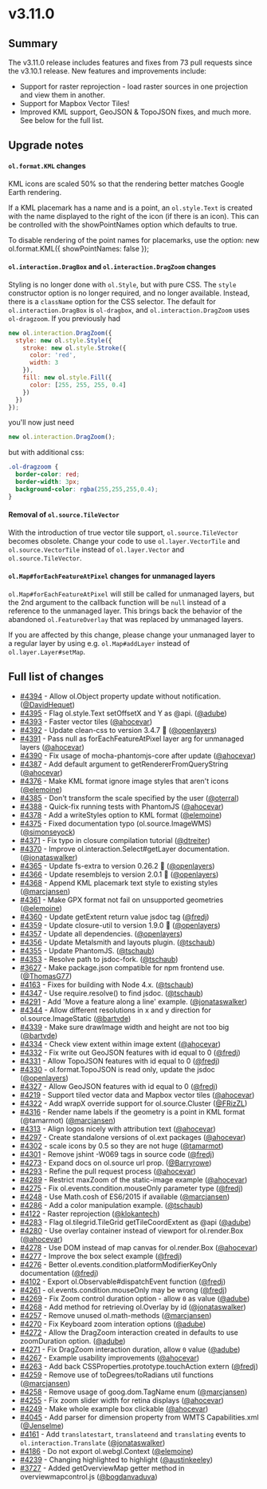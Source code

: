 # v3.11.0

## Summary

The v3.11.0 release includes features and fixes from 73 pull requests since the v3.10.1 release.  New features and improvements include:

* Support for raster reprojection - load raster sources in one projection and view them in another.
* Support for Mapbox Vector Tiles!
* Improved KML support, GeoJSON & TopoJSON fixes, and much more.  See below for the full list.

## Upgrade notes

#### `ol.format.KML` changes

KML icons are scaled 50% so that the rendering better matches Google Earth rendering.

If a KML placemark has a name and is a point, an `ol.style.Text` is created with the name displayed to the right of the icon (if there is an icon).
This can be controlled with the showPointNames option which defaults to true.

To disable rendering of the point names for placemarks, use the option:
new ol.format.KML({ showPointNames: false });

#### `ol.interaction.DragBox` and `ol.interaction.DragZoom` changes

Styling is no longer done with `ol.Style`, but with pure CSS. The `style` constructor option is no longer required, and no longer available. Instead, there is a `className` option for the CSS selector. The default for `ol.interaction.DragBox` is `ol-dragbox`, and `ol.interaction.DragZoom` uses `ol-dragzoom`. If you previously had
```js
new ol.interaction.DragZoom({
  style: new ol.style.Style({
    stroke: new ol.style.Stroke({
      color: 'red',
      width: 3
    }),
    fill: new ol.style.Fill({
      color: [255, 255, 255, 0.4]
    })
  })
});
```
you'll now just need
```js
new ol.interaction.DragZoom();
```
but with additional css:
```css
.ol-dragzoom {
  border-color: red;
  border-width: 3px;
  background-color: rgba(255,255,255,0.4);
}
```

#### Removal of `ol.source.TileVector`

With the introduction of true vector tile support, `ol.source.TileVector` becomes obsolete. Change your code to use `ol.layer.VectorTile` and `ol.source.VectorTile` instead of `ol.layer.Vector` and `ol.source.TileVector`.

#### `ol.Map#forEachFeatureAtPixel` changes for unmanaged layers

`ol.Map#forEachFeatureAtPixel` will still be called for unmanaged layers, but the 2nd argument to the callback function will be `null` instead of a reference to the unmanaged layer. This brings back the behavior of the abandoned `ol.FeatureOverlay` that was replaced by unmanaged layers.

If you are affected by this change, please change your unmanaged layer to a regular layer by using e.g. `ol.Map#addLayer` instead of `ol.layer.Layer#setMap`.

## Full list of changes

 * [#4394](https://github.com/openlayers/openlayers/pull/4394) - Allow ol.Object property update without notification. ([@DavidHequet](https://github.com/DavidHequet))
 * [#4395](https://github.com/openlayers/openlayers/pull/4395) - Flag ol.style.Text setOffsetX and Y as @api. ([@adube](https://github.com/adube))
 * [#4393](https://github.com/openlayers/openlayers/pull/4393) - Faster vector tiles ([@ahocevar](https://github.com/ahocevar))
 * [#4392](https://github.com/openlayers/openlayers/pull/4392) - Update clean-css to version 3.4.7 🚀 ([@openlayers](https://github.com/openlayers))
 * [#4391](https://github.com/openlayers/openlayers/pull/4391) - Pass null as forEachFeatureAtPixel layer arg for unmanaged layers ([@ahocevar](https://github.com/ahocevar))
 * [#4390](https://github.com/openlayers/openlayers/pull/4390) - Fix usage of mocha-phantomjs-core after update ([@ahocevar](https://github.com/ahocevar))
 * [#4387](https://github.com/openlayers/openlayers/pull/4387) - Add default argument to getRendererFromQueryString ([@ahocevar](https://github.com/ahocevar))
 * [#4376](https://github.com/openlayers/openlayers/pull/4376) - Make KML format ignore image styles that aren't icons ([@elemoine](https://github.com/elemoine))
 * [#4385](https://github.com/openlayers/openlayers/pull/4385) - Don't transform the scale specified by the user ([@oterral](https://github.com/oterral))
 * [#4388](https://github.com/openlayers/openlayers/pull/4388) - Quick-fix running tests with PhantomJS ([@ahocevar](https://github.com/ahocevar))
 * [#4378](https://github.com/openlayers/openlayers/pull/4378) - Add a writeStyles option to KML format ([@elemoine](https://github.com/elemoine))
 * [#4375](https://github.com/openlayers/openlayers/pull/4375) - Fixed documentation typo (ol.source.ImageWMS) ([@simonseyock](https://github.com/simonseyock))
 * [#4371](https://github.com/openlayers/openlayers/pull/4371) - Fix typo in closure compilation tutorial ([@dtreiter](https://github.com/dtreiter))
 * [#4370](https://github.com/openlayers/openlayers/pull/4370) - Improve ol.interaction.Select#getLayer documentation. ([@jonataswalker](https://github.com/jonataswalker))
 * [#4365](https://github.com/openlayers/openlayers/pull/4365) - Update fs-extra to version 0.26.2 🚀 ([@openlayers](https://github.com/openlayers))
 * [#4366](https://github.com/openlayers/openlayers/pull/4366) - Update resemblejs to version 2.0.1 🚀 ([@openlayers](https://github.com/openlayers))
 * [#4368](https://github.com/openlayers/openlayers/pull/4368) - Append KML placemark text style to existing styles ([@marcjansen](https://github.com/marcjansen))
 * [#4361](https://github.com/openlayers/openlayers/pull/4361) - Make GPX format not fail on unsupported geometries ([@elemoine](https://github.com/elemoine))
 * [#4360](https://github.com/openlayers/openlayers/pull/4360) - Update getExtent return value jsdoc tag ([@fredj](https://github.com/fredj))
 * [#4359](https://github.com/openlayers/openlayers/pull/4359) - Update closure-util to version 1.9.0 🚀 ([@openlayers](https://github.com/openlayers))
 * [#4357](https://github.com/openlayers/openlayers/pull/4357) - Update all dependencies. ([@openlayers](https://github.com/openlayers))
 * [#4356](https://github.com/openlayers/openlayers/pull/4356) - Update Metalsmith and layouts plugin. ([@tschaub](https://github.com/tschaub))
 * [#4355](https://github.com/openlayers/openlayers/pull/4355) - Update PhantomJS. ([@tschaub](https://github.com/tschaub))
 * [#4353](https://github.com/openlayers/openlayers/pull/4353) - Resolve path to jsdoc-fork. ([@tschaub](https://github.com/tschaub))
 * [#3627](https://github.com/openlayers/openlayers/pull/3627) - Make package.json compatible for npm frontend use. ([@ThomasG77](https://github.com/ThomasG77))
 * [#4163](https://github.com/openlayers/openlayers/pull/4163) - Fixes for building with Node 4.x. ([@tschaub](https://github.com/tschaub))
 * [#4347](https://github.com/openlayers/openlayers/pull/4347) - Use require.resolve() to find jsdoc. ([@tschaub](https://github.com/tschaub))
 * [#4291](https://github.com/openlayers/openlayers/pull/4291) - Add 'Move a feature along a line' example. ([@jonataswalker](https://github.com/jonataswalker))
 * [#4344](https://github.com/openlayers/openlayers/pull/4344) - Allow different resolutions in x and y direction for ol.source.ImageStatic ([@bartvde](https://github.com/bartvde))
 * [#4339](https://github.com/openlayers/openlayers/pull/4339) - Make sure drawImage width and height are not too big ([@bartvde](https://github.com/bartvde))
 * [#4334](https://github.com/openlayers/openlayers/pull/4334) - Check view extent within image extent ([@ahocevar](https://github.com/ahocevar))
 * [#4332](https://github.com/openlayers/openlayers/pull/4332) - Fix write out GeoJSON features with id equal to 0 ([@fredj](https://github.com/fredj))
 * [#4331](https://github.com/openlayers/openlayers/pull/4331) - Allow TopoJSON features with id equal to 0 ([@fredj](https://github.com/fredj))
 * [#4330](https://github.com/openlayers/openlayers/pull/4330) - ol.format.TopoJSON is read only, update the jsdoc ([@openlayers](https://github.com/openlayers))
 * [#4327](https://github.com/openlayers/openlayers/pull/4327) - Allow GeoJSON features with id equal to 0 ([@fredj](https://github.com/fredj))
 * [#4219](https://github.com/openlayers/openlayers/pull/4219) - Support tiled vector data and Mapbox vector tiles ([@ahocevar](https://github.com/ahocevar))
 * [#4322](https://github.com/openlayers/openlayers/pull/4322) - Add wrapX override support for ol.source.Cluster ([@FRizZL](https://github.com/FRizZL))
 * [#4316](https://github.com/openlayers/openlayers/pull/4316) - Render name labels if the geometry is a point in KML format (@tamarmot) ([@marcjansen](https://github.com/marcjansen))
 * [#4313](https://github.com/openlayers/openlayers/pull/4313) - Align logos nicely with attribution text ([@ahocevar](https://github.com/ahocevar))
 * [#4297](https://github.com/openlayers/openlayers/pull/4297) - Create standalone versions of ol.ext packages ([@ahocevar](https://github.com/ahocevar))
 * [#4302](https://github.com/openlayers/openlayers/pull/4302) - scale icons by 0.5 so they are not huge ([@tamarmot](https://github.com/tamarmot))
 * [#4301](https://github.com/openlayers/openlayers/pull/4301) - Remove jshint -W069 tags in source code ([@fredj](https://github.com/fredj))
 * [#4273](https://github.com/openlayers/openlayers/pull/4273) - Expand docs on ol.source url prop. ([@Barryrowe](https://github.com/Barryrowe))
 * [#4293](https://github.com/openlayers/openlayers/pull/4293) - Refine the pull request process ([@ahocevar](https://github.com/ahocevar))
 * [#4289](https://github.com/openlayers/openlayers/pull/4289) - Restrict maxZoom of the static-image example ([@ahocevar](https://github.com/ahocevar))
 * [#4275](https://github.com/openlayers/openlayers/pull/4275) - Fix ol.events.condition.mouseOnly parameter type ([@fredj](https://github.com/fredj))
 * [#4248](https://github.com/openlayers/openlayers/pull/4248) - Use Math.cosh of ES6/2015 if available ([@marcjansen](https://github.com/marcjansen))
 * [#4286](https://github.com/openlayers/openlayers/pull/4286) - Add a color manipulation example. ([@tschaub](https://github.com/tschaub))
 * [#4122](https://github.com/openlayers/openlayers/pull/4122) - Raster reprojection ([@klokantech](https://github.com/klokantech))
 * [#4283](https://github.com/openlayers/openlayers/pull/4283) - Flag ol.tilegrid.TileGrid getTileCoordExtent as @api ([@adube](https://github.com/adube))
 * [#4280](https://github.com/openlayers/openlayers/pull/4280) - Use overlay container instead of viewport for ol.render.Box ([@ahocevar](https://github.com/ahocevar))
 * [#4278](https://github.com/openlayers/openlayers/pull/4278) - Use DOM instead of map canvas for ol.render.Box ([@ahocevar](https://github.com/ahocevar))
 * [#4277](https://github.com/openlayers/openlayers/pull/4277) - Improve the box select example ([@fredj](https://github.com/fredj))
 * [#4276](https://github.com/openlayers/openlayers/pull/4276) - Better ol.events.condition.platformModifierKeyOnly documentation ([@fredj](https://github.com/fredj))
 * [#4102](https://github.com/openlayers/openlayers/pull/4102) - Export ol.Observable#dispatchEvent function ([@fredj](https://github.com/fredj))
 * [#4261](https://github.com/openlayers/openlayers/pull/4261) - ol.events.condition.mouseOnly may be wrong ([@fredj](https://github.com/fredj))
 * [#4269](https://github.com/openlayers/openlayers/pull/4269) - Fix Zoom control duration option - allow `0` as value ([@adube](https://github.com/adube))
 * [#4268](https://github.com/openlayers/openlayers/pull/4268) - Add method for retrieving ol.Overlay by id ([@jonataswalker](https://github.com/jonataswalker))
 * [#4257](https://github.com/openlayers/openlayers/pull/4257) - Remove unused ol.math-methods ([@marcjansen](https://github.com/marcjansen))
 * [#4270](https://github.com/openlayers/openlayers/pull/4270) - Fix Keyboard zoom interation options ([@adube](https://github.com/adube))
 * [#4272](https://github.com/openlayers/openlayers/pull/4272) - Allow the DragZoom interaction created in defaults to use zoomDuration option. ([@adube](https://github.com/adube))
 * [#4271](https://github.com/openlayers/openlayers/pull/4271) - Fix DragZoom interaction duration, allow `0` value ([@adube](https://github.com/adube))
 * [#4267](https://github.com/openlayers/openlayers/pull/4267) - Example usability improvements ([@ahocevar](https://github.com/ahocevar))
 * [#4263](https://github.com/openlayers/openlayers/pull/4263) - Add back CSSProperties.prototype.touchAction extern ([@fredj](https://github.com/fredj))
 * [#4259](https://github.com/openlayers/openlayers/pull/4259) - Remove use of toDegrees/toRadians util functions ([@marcjansen](https://github.com/marcjansen))
 * [#4258](https://github.com/openlayers/openlayers/pull/4258) - Remove usage of goog.dom.TagName enum ([@marcjansen](https://github.com/marcjansen))
 * [#4255](https://github.com/openlayers/openlayers/pull/4255) - Fix zoom slider width for retina displays ([@ahocevar](https://github.com/ahocevar))
 * [#4249](https://github.com/openlayers/openlayers/pull/4249) - Make whole example box clickable ([@ahocevar](https://github.com/ahocevar))
 * [#4045](https://github.com/openlayers/openlayers/pull/4045) - Add parser for dimension property from WMTS Capabilities.xml ([@Jenselme](https://github.com/Jenselme))
 * [#4161](https://github.com/openlayers/openlayers/pull/4161) - Add `translatestart`, `translateend` and `translating` events to `ol.interaction.Translate` ([@jonataswalker](https://github.com/jonataswalker))
 * [#4186](https://github.com/openlayers/openlayers/pull/4186) - Do not export ol.webgl.Context ([@elemoine](https://github.com/elemoine))
 * [#4239](https://github.com/openlayers/openlayers/pull/4239) - Changing highlighted to highlight ([@austinkeeley](https://github.com/austinkeeley))
 * [#3727](https://github.com/openlayers/openlayers/pull/3727) - Added getOverviewMap getter method in overviewmapcontrol.js ([@bogdanvaduva](https://github.com/bogdanvaduva))
